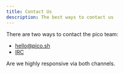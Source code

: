 ```yaml
---
title: Contact Us
description: The best ways to contact us
---
```


There are two ways to contact the pico team:

- [hello@pico.sh](mailto:hello@pico.sh)
- [IRC](/irc)

Are we highly responsive via both channels.
